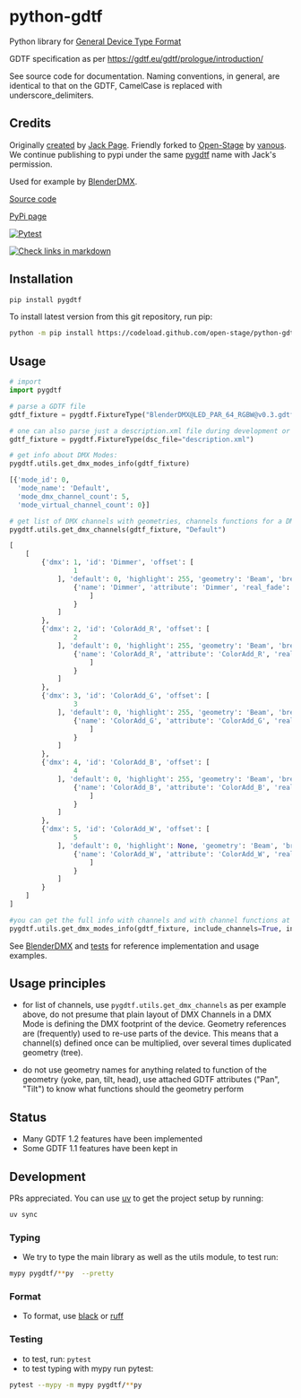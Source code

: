 # python-gdtf

Python library for [General Device Type Format](https://gdtf-share.com/)

GDTF specification as per https://gdtf.eu/gdtf/prologue/introduction/

See source code for documentation. Naming conventions, in general, are
identical to that on the GDTF, CamelCase is replaced with
underscore_delimiters.

## Credits

Originally [created](https://github.com/jackdpage/python-gdtf) by [Jack
Page](https://github.com/jackdpage). Friendly forked to
[Open-Stage](https://github.com/open-stage) by
[vanous](https://github.com/vanous). We continue publishing to pypi under the
same [pygdtf](https://pypi.org/project/pygdtf/) name with Jack's permission.

Used for example by [BlenderDMX](https://github.com/open-stage/blender-dmx).

[Source code](https://github.com/open-stage/python-gdtf)

[PyPi page](https://pypi.org/project/pygdtf/)

[![Pytest](https://github.com/open-stage/python-gdtf/actions/workflows/run-tests.yaml/badge.svg)](https://github.com/open-stage/python-gdtf/actions/workflows/run-tests.yaml)

[![Check links in markdown](https://github.com/open-stage/python-gdtf/actions/workflows/check-links.yaml/badge.svg)](https://github.com/open-stage/python-gdtf/actions/workflows/check-links.yaml)

## Installation

```bash
pip install pygdtf
```

To install latest version from this git repository, run pip:

```bash
python -m pip install https://codeload.github.com/open-stage/python-gdtf/zip/refs/heads/master
```

## Usage

```python
# import
import pygdtf

# parse a GDTF file
gdtf_fixture = pygdtf.FixtureType("BlenderDMX@LED_PAR_64_RGBW@v0.3.gdtf")

# one can also parse just a description.xml file during development or testing
gdtf_fixture = pygdtf.FixtureType(dsc_file="description.xml")

# get info about DMX Modes:
pygdtf.utils.get_dmx_modes_info(gdtf_fixture)

[{'mode_id': 0,
  'mode_name': 'Default',
  'mode_dmx_channel_count': 5,
  'mode_virtual_channel_count': 0}]

# get list of DMX channels with geometries, channels functions for a DMX Mode named "Default"
pygdtf.utils.get_dmx_channels(gdtf_fixture, "Default")

[
    [
        {'dmx': 1, 'id': 'Dimmer', 'offset': [
                1
            ], 'default': 0, 'highlight': 255, 'geometry': 'Beam', 'break': 1, 'channel_functions': [
                {'name': 'Dimmer', 'attribute': 'Dimmer', 'real_fade': 0.0, 'physical_to': 1.0, 'physical_from': 0.0, 'channel_sets': ['Closed', '', 'Open'
                    ]
                }
            ]
        },
        {'dmx': 2, 'id': 'ColorAdd_R', 'offset': [
                2
            ], 'default': 0, 'highlight': 255, 'geometry': 'Beam', 'break': 1, 'channel_functions': [
                {'name': 'ColorAdd_R', 'attribute': 'ColorAdd_R', 'real_fade': 0.0, 'physical_to': 1.0, 'physical_from': 0.0, 'channel_sets': ['Min', '', 'Max'
                    ]
                }
            ]
        },
        {'dmx': 3, 'id': 'ColorAdd_G', 'offset': [
                3
            ], 'default': 0, 'highlight': 255, 'geometry': 'Beam', 'break': 1, 'channel_functions': [
                {'name': 'ColorAdd_G', 'attribute': 'ColorAdd_G', 'real_fade': 0.0, 'physical_to': 1.0, 'physical_from': 0.0, 'channel_sets': ['Min', '', 'Max'
                    ]
                }
            ]
        },
        {'dmx': 4, 'id': 'ColorAdd_B', 'offset': [
                4
            ], 'default': 0, 'highlight': 255, 'geometry': 'Beam', 'break': 1, 'channel_functions': [
                {'name': 'ColorAdd_B', 'attribute': 'ColorAdd_B', 'real_fade': 0.0, 'physical_to': 1.0, 'physical_from': 0.0, 'channel_sets': ['Min', '', 'Max'
                    ]
                }
            ]
        },
        {'dmx': 5, 'id': 'ColorAdd_W', 'offset': [
                5
            ], 'default': 0, 'highlight': None, 'geometry': 'Beam', 'break': 1, 'channel_functions': [
                {'name': 'ColorAdd_W', 'attribute': 'ColorAdd_W', 'real_fade': 0.0, 'physical_to': 1.0, 'physical_from': 0.0, 'channel_sets': ['Min', '', 'Max'
                    ]
                }
            ]
        }
    ]
]

#you can get the full info with channels and with channel functions at once:
pygdtf.utils.get_dmx_modes_info(gdtf_fixture, include_channels=True, include_channel_functions=True)
```

See [BlenderDMX](https://github.com/open-stage/blender-dmx) and
[tests](https://github.com/open-stage/python-gdtf/tree/master/tests) for
reference implementation and usage examples.

## Usage principles

- for list of channels, use `pygdtf.utils.get_dmx_channels` as per example
  above, do not presume that plain layout of DMX Channels in a DMX Mode is
  defining the DMX footprint of the device. Geometry references are
  (frequently) used to re-use parts of the device. This means that a channel(s)
  defined once can be multiplied, over several times duplicated geometry
  (tree).

- do not use geometry names for anything related to function of the geometry
  (yoke, pan, tilt, head), use attached GDTF attributes ("Pan", "Tilt") to know
  what functions should the geometry perform

## Status

- Many GDTF 1.2 features have been implemented
- Some GDTF 1.1 features have been kept in

## Development

PRs appreciated. You can use [uv](https://docs.astral.sh/uv/) to get the
project setup by running:

```bash
uv sync
```

### Typing

- We try to type the main library as well as the utils module, to test run:

```bash
mypy pygdtf/**py  --pretty
```

### Format

- To format, use [black](https://github.com/psf/black) or
  [ruff](https://docs.astral.sh/ruff/)

### Testing

- to test, run: `pytest`
- to test typing with mypy run pytest:

```bash
pytest --mypy -m mypy pygdtf/**py
```
